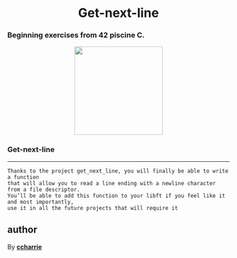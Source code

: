 <h1 align=center>Get-next-line</h1>
<h3>Beginning exercises from 42 piscine C.</h3>

<p align=center float="left">
    <a href="http://www.42.fr/"><img src="https://www.usine-digitale.fr//mediatheque/4/6/0/000643064/42.png" height="200" width="auto"></a>
 </p>

### Get-next-line
***
```
Thanks to the project get_next_line, you will finally be able to write a function
that will allow you to read a line ending with a newline character from a file descriptor.
You’ll be able to add this function to your libft if you feel like it and most importantly,
use it in all the future projects that will require it
```
## author

By [**ccharrie**](https://profile.intra.42.fr/users/ccharrie)
